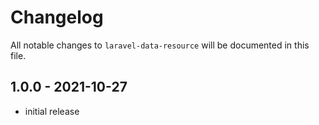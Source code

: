# Changelog

All notable changes to `laravel-data-resource` will be documented in this file.

## 1.0.0 - 2021-10-27

- initial release
